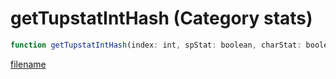 # getTupstatIntHash (Category stats)

```js
function getTupstatIntHash(index: int, spStat: boolean, charStat: boolean, character: int): number
```

[filename](getTupstatIntHash_m.md ':include')